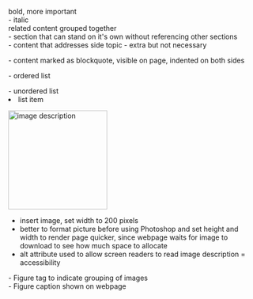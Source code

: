<h1></h1>
<br>
<p></p>
<strong></strong> bold, more important <br>
<em></em> - italic <br>

<section></section> related content grouped together <br>
<article></article> - section that can stand on it's own without referencing other sections <br>
<aside></aside> - content that addresses side topic - extra but not necessary <br>
<blockquote></blockquote> - content marked as blockquote, visible on page, indented on both sides <br>

<ol></ol> - ordered list
<ul></ul> - unordered list
<li> list item </li> 

<img src="path to image" width="200" alt="image description"> <br>
- insert image, set width to 200 pixels <br>
- better to format picture before using Photoshop and set height and width to render page quicker, since webpage waits for image to download to see how much space to allocate <br>
- alt attribute used to allow screen readers to read image description = accessibility <br>


<figure>
    <figcaption></figcaption>
</figure>
- Figure tag to indicate grouping of images <br>
- Figure caption shown on webpage <br>

<span></span>
<div></div>
